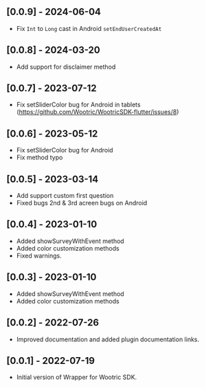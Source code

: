 ## [0.0.9] - 2024-06-04

* Fix `Int` to `Long` cast in Android `setEndUserCreatedAt`

## [0.0.8] - 2024-03-20

* Add support for disclaimer method

## [0.0.7] - 2023-07-12

* Fix setSliderColor bug for Android in tablets (https://github.com/Wootric/WootricSDK-flutter/issues/8)

## [0.0.6] - 2023-05-12

* Fix setSliderColor bug for Android
* Fix method typo

## [0.0.5] - 2023-03-14

* Add support custom first question
* Fixed bugs 2nd & 3rd acreen bugs on Android

## [0.0.4] - 2023-01-10

* Added showSurveyWithEvent method
* Added color customization methods
* Fixed warnings.

## [0.0.3] - 2023-01-10

* Added showSurveyWithEvent method
* Added color customization methods

## [0.0.2] - 2022-07-26

* Improved documentation and added plugin documentation links.

## [0.0.1] - 2022-07-19

* Initial version of Wrapper for Wootric SDK.
